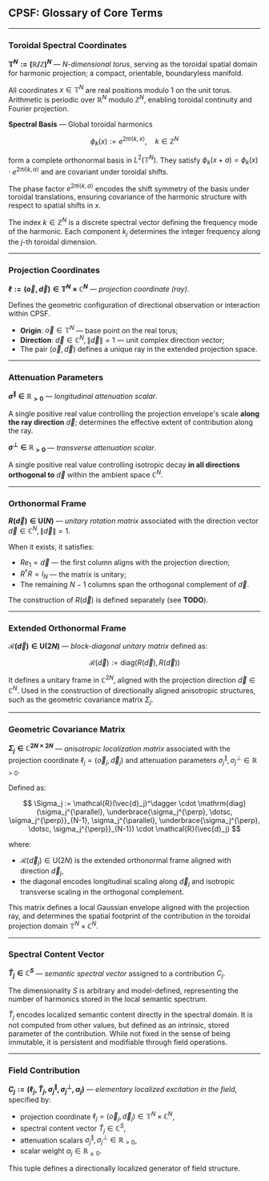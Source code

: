 ## CPSF: Glossary of Core Terms

---

### Toroidal Spectral Coordinates

**$\mathbb{T}^N := (\mathbb{R} / \mathbb{Z})^N$** — *N-dimensional torus*, serving as the toroidal spatial domain for harmonic projection; a compact, orientable, boundaryless manifold.

All coordinates $x \in \mathbb{T}^N$ are real positions modulo 1 on the unit torus. Arithmetic is periodic over $\mathbb{R}^N$ modulo $\mathbb{Z}^N$, enabling toroidal continuity and Fourier projection.

**Spectral Basis** — Global toroidal harmonics

$$
\phi_k(x) := e^{2\pi i \langle k, x \rangle}, \quad k \in \mathbb{Z}^N
$$

form a complete orthonormal basis in $L^2(\mathbb{T}^N)$. They satisfy $\phi_k(x + a) = \phi_k(x) \cdot e^{2\pi i \langle k, a \rangle}$ and are covariant under toroidal shifts.

The phase factor $e^{2\pi i \langle k, a \rangle}$ encodes the shift symmetry of the basis under toroidal translations, ensuring covariance of the harmonic structure with respect to spatial shifts in $x$.

The index $k \in \mathbb{Z}^N$ is a discrete spectral vector defining the frequency mode of the harmonic. Each component $k_j$ determines the integer frequency along the $j$-th toroidal dimension.

---

### Projection Coordinates

**$\ell := (\vec{o}, \vec{d}) \in \mathbb{T}^N \times \mathbb{C}^N$** — *projection coordinate (ray)*.

Defines the geometric configuration of directional observation or interaction within CPSF.

* **Origin**: $\vec{o} \in \mathbb{T}^N$ — base point on the real torus;
* **Direction**: $\vec{d} \in \mathbb{C}^N, \|\vec{d}\| = 1$ — unit complex direction vector;
* The pair $(\vec{o}, \vec{d})$ defines a unique ray in the extended projection space.

---

### Attenuation Parameters

**$\sigma^{\parallel} \in \mathbb{R}_{>0}$** — *longitudinal attenuation scalar*.

A single positive real value controlling the projection envelope's scale **along the ray direction** $\vec{d}$; determines the effective extent of contribution along the ray.

**$\sigma^{\perp} \in \mathbb{R}_{>0}$** — *transverse attenuation scalar*.

A single positive real value controlling isotropic decay **in all directions orthogonal to** $\vec{d}$ within the ambient space $\mathbb{C}^N$.

---

### Orthonormal Frame

**$R(\vec{d}) \in \mathrm{U}(N)$** — *unitary rotation matrix* associated with the direction vector $\vec{d} \in \mathbb{C}^N, \| \vec{d} \| = 1$.

When it exists, it satisfies:

* $R e_1 = \vec{d}$ — the first column aligns with the projection direction;
* $R^\dagger R = I_N$ — the matrix is unitary;
* The remaining $N - 1$ columns span the orthogonal complement of $\vec{d}$.

The construction of $R(\vec{d})$ is defined separately (see **TODO**).

---

### Extended Orthonormal Frame

**$\mathcal{R}(\vec{d}) \in \mathrm{U}(2N)$** — *block-diagonal unitary matrix* defined as:

$$
\mathcal{R}(\vec{d}) := \mathrm{diag}(R(\vec{d}), R(\vec{d}))
$$

It defines a unitary frame in $\mathbb{C}^{2N}$, aligned with the projection direction $\vec{d} \in \mathbb{C}^N$. Used in the construction of directionally aligned anisotropic structures, such as the geometric covariance matrix $\Sigma_j$.

---

### Geometric Covariance Matrix

**$\Sigma_j \in \mathbb{C}^{2N \times 2N}$** — *anisotropic localization matrix* associated with the projection coordinate $\ell_j = (\vec{o}_j, \vec{d}_j)$ and attenuation parameters $\sigma_j^{\parallel}, \sigma_j^{\perp} \in \mathbb{R}_{>0}$.

Defined as:

$$
\Sigma_j := \mathcal{R}(\vec{d}_j)^\dagger \cdot \mathrm{diag}(\sigma_j^{\parallel}, \underbrace{\sigma_j^{\perp}, \dotsc, \sigma_j^{\perp}}_{N-1}, \sigma_j^{\parallel}, \underbrace{\sigma_j^{\perp}, \dotsc, \sigma_j^{\perp}}_{N-1}) \cdot \mathcal{R}(\vec{d}_j)
$$

where:

* $\mathcal{R}(\vec{d}_j) \in \mathrm{U}(2N)$ is the extended orthonormal frame aligned with direction $\vec{d}_j$,
* the diagonal encodes longitudinal scaling along $\vec{d}_j$ and isotropic transverse scaling in the orthogonal complement.

This matrix defines a local Gaussian envelope aligned with the projection ray, and determines the spatial footprint of the contribution in the toroidal projection domain $\mathbb{T}^N \times \mathbb{C}^N$.

---

### Spectral Content Vector

**$\hat{T}_j \in \mathbb{C}^S$** — *semantic spectral vector* assigned to a contribution $C_j$.

The dimensionality $S$ is arbitrary and model-defined, representing the number of harmonics stored in the local semantic spectrum.

$\hat{T}_j$ encodes localized semantic content directly in the spectral domain. It is not computed from other values, but defined as an intrinsic, stored parameter of the contribution. While not fixed in the sense of being immutable, it is persistent and modifiable through field operations.

---

### Field Contribution

**$C_j := (\ell_j, \hat{T}_j, \sigma_j^{\parallel}, \sigma_j^{\perp}, \alpha_j)$** — *elementary localized excitation in the field*, specified by:

* projection coordinate $\ell_j = (\vec{o}_j, \vec{d}_j) \in \mathbb{T}^N \times \mathbb{C}^N$,
* spectral content vector $\hat{T}_j \in \mathbb{C}^S$,
* attenuation scalars $\sigma_j^{\parallel}, \sigma_j^{\perp} \in \mathbb{R}_{>0}$,
* scalar weight $\alpha_j \in \mathbb{R}_{\ge 0}$.

This tuple defines a directionally localized generator of field structure.
